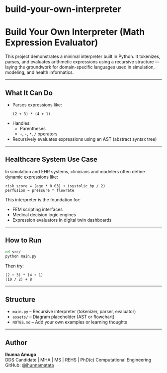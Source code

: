 # build-your-own-interpreter
# Build Your Own Interpreter (Math Expression Evaluator)

This project demonstrates a minimal interpreter built in Python. It tokenizes, parses, and evaluates arithmetic expressions using a recursive structure — laying the groundwork for domain-specific languages used in simulation, modeling, and health informatics.

---

## What It Can Do

- Parses expressions like:
  ```
  (2 + 3) * (4 + 1)
  ```
- Handles:
  - Parentheses
  - `+`, `-`, `*`, `/` operators
- Recursively evaluates expressions using an AST (abstract syntax tree)

---

## Healthcare System Use Case

In simulation and EHR systems, clinicians and modelers often define dynamic expressions like:

```text
risk_score = (age * 0.03) + (systolic_bp / 2)
perfusion = pressure * flowrate
```

This interpreter is the foundation for:
- FEM scripting interfaces
- Medical decision logic engines
- Expression evaluators in digital twin dashboards

---

## How to Run

```bash
cd src/
python main.py
```

Then try:
```text
(2 + 3) * (4 + 1)
(10 / 2) + 8
```

---

## Structure

- `main.py` – Recursive interpreter (tokenizer, parser, evaluator)
- `assets/` – Diagram placeholder (AST or flowchart)
- `NOTES.md` – Add your own examples or learning thoughts

---

## Author

**Ihunna Amugo**  
DDS Candidate | MHA | MS | REHS | PhD(c) Computational Engineering  
GitHub: [@ihunnamatata](https://github.com/ihunnamatata)
